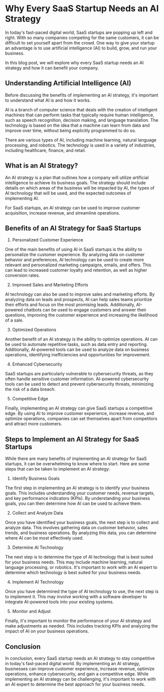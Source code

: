 # Why Every SaaS Startup Needs an AI Strategy

In today's fast-paced digital world, SaaS startups are popping up left and right. With so many companies competing for the same customers, it can be difficult to set yourself apart from the crowd. One way to give your startup an advantage is to use artificial intelligence (AI) to build, grow, and run your business.

In this blog post, we will explore why every SaaS startup needs an AI strategy and how it can benefit your company.

## Understanding Artificial Intelligence (AI)

Before discussing the benefits of implementing an AI strategy, it's important to understand what AI is and how it works.

AI is a branch of computer science that deals with the creation of intelligent machines that can perform tasks that typically require human intelligence, such as speech recognition, decision making, and language translation. The technology is based on the idea that a machine can learn from data and improve over time, without being explicitly programmed to do so.

There are various types of AI, including machine learning, natural language processing, and robotics. The technology is used in a variety of industries, including healthcare, finance, and retail.

## What is an AI Strategy?

An AI strategy is a plan that outlines how a company will utilize artificial intelligence to achieve its business goals. The strategy should include details on which areas of the business will be impacted by AI, the types of AI technology that will be used, and the expected outcomes of implementing AI.

For SaaS startups, an AI strategy can be used to improve customer acquisition, increase revenue, and streamline operations.

## Benefits of an AI Strategy for SaaS Startups

1. Personalized Customer Experience

One of the main benefits of using AI in SaaS startups is the ability to personalize the customer experience. By analyzing data on customer behavior and preferences, AI technology can be used to create more relevant and personalized marketing campaigns, emails, and offers. This can lead to increased customer loyalty and retention, as well as higher conversion rates.

2. Improved Sales and Marketing Efforts

AI technology can also be used to improve sales and marketing efforts. By analyzing data on leads and prospects, AI can help sales teams prioritize their efforts and focus on the most promising leads. Additionally, AI-powered chatbots can be used to engage customers and answer their questions, improving the customer experience and increasing the likelihood of a sale.

3. Optimized Operations

Another benefit of an AI strategy is the ability to optimize operations. AI can be used to automate repetitive tasks, such as data entry and reporting. Additionally, AI-powered tools can be used to analyze data on business operations, identifying inefficiencies and opportunities for improvement.

4. Enhanced Cybersecurity

SaaS startups are particularly vulnerable to cybersecurity threats, as they often handle sensitive customer information. AI-powered cybersecurity tools can be used to detect and prevent cybersecurity threats, minimizing the risk of a data breach.

5. Competitive Edge

Finally, implementing an AI strategy can give SaaS startups a competitive edge. By using AI to improve customer experience, increase revenue, and optimize operations, companies can set themselves apart from competitors and attract more customers.

## Steps to Implement an AI Strategy for SaaS Startups

While there are many benefits of implementing an AI strategy for SaaS startups, it can be overwhelming to know where to start. Here are some steps that can be taken to implement an AI strategy:

1. Identify Business Goals

The first step in implementing an AI strategy is to identify your business goals. This includes understanding your customer needs, revenue targets, and key performance indicators (KPIs). By understanding your business goals, you can then determine how AI can be used to achieve them.

2. Collect and Analyze Data

Once you have identified your business goals, the next step is to collect and analyze data. This involves gathering data on customer behavior, sales trends, and business operations. By analyzing this data, you can determine where AI can be most effectively used.

3. Determine AI Technology

The next step is to determine the type of AI technology that is best suited for your business needs. This may include machine learning, natural language processing, or robotics. It's important to work with an AI expert to determine which technology is best suited for your business needs.

4. Implement AI Technology

Once you have determined the type of AI technology to use, the next step is to implement it. This may involve working with a software developer to integrate AI-powered tools into your existing systems.

5. Monitor and Adjust

Finally, it's important to monitor the performance of your AI strategy and make adjustments as needed. This includes tracking KPIs and analyzing the impact of AI on your business operations.

## Conclusion

In conclusion, every SaaS startup needs an AI strategy to stay competitive in today's fast-paced digital world. By implementing an AI strategy, businesses can improve customer experience, increase revenue, optimize operations, enhance cybersecurity, and gain a competitive edge. While implementing an AI strategy can be challenging, it's important to work with an AI expert to determine the best approach for your business needs.